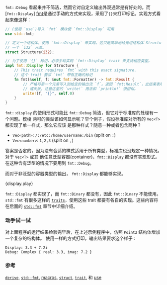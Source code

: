 `fmt::Debug` 看起来并不简洁，然而它对自定义输出外观通常是有好处的。而[`fmt::Display`]
[fmt]是通过手动的方式来实现，采用了`{}`来打印标记。实现方式看起来像这样：

```rust
// (使用 `use`)导入 `fmt` 模块使 `fmt::Display` 可用
use std::fmt;

// 定义一个结构体，使用 `fmt::Display` 来实现。这只是简单地给元组结构体`Structure` 包含
// 一个 `i32` 元素。
struct Structure(i32);

// 为了使用 `{}` 标记，必须手动实现 `fmt::Display` trait 来支持相应类型。
impl fmt::Display for Structure {
    // This trait requires `fmt` with this exact signature.
    // 这个 trait 要求 `tmt` 带有正确的标记
    fn fmt(&self, f: &mut fmt::Formatter) -> fmt::Result {
        // 严格将第一个元素写入到给定的输出流 `f`。返回 `fmt:Result`，此结果表明操作成功
        // 或失败。注意这里的 `write!` 用法和 `println!` 很相似。
        write!(f, "{}", self.0)
    }
}
```

`fmt::display` 的使用形式可能比 `fmt::Debug` 简洁，但它对于标准库的处理有一个问题。模棱
两可的类型该如何显示呢？举个例子，假设标准库对所有的 `Vec<T>` 都实现了单一样式，那么它应该
是那种样式？随意一种或者包含两种？

* `Vec<path>`: `/:/etc:/home/username:/bin` (split on `:`)
* `Vec<number>`: `1,2,3` (split on `,`)

答案是否定的，因为没有合适的样式适用于所有类型，标准库也没规定一种情况。对于 `Vec<T>` 或其
他任意泛型容器(container)，`fmt::Display` 都没有实现形式。在这种含有泛型的情况下要用到
 `fmt::Debug`。

而对于非泛型的容器类型的输出， `fmt::Display` 都能够实现。

{display.play}

`fmt::Display` 都实现了，而 `fmt::Binary` 都没有，因此 `fmt::Binary` 不能使用。
`std::fmt` 有很多这样的 [`traits`][traits]，使用这些 trait 都要有各自的实现。这些内容将
在后面的 [`std::fmt`][fmt] 章节中详细介绍。

### 动手试一试

对上面程序的运行结果检验完毕后，在上述示例程序中，仿照 `Point2` 结构体增加一个复杂的结构体。
使用一样的方式打印，输出结果要求这个样子：
```
Display: 3.3 + 7.2i
Debug: Complex { real: 3.3, imag: 7.2 }
```

### 参考

[`derive`][derive], [`std::fmt`][fmt], [macros], [`struct`][structs],
[`trait`][traits], 和 [use][use]

[derive]: /trait/derive.html
[fmt]: http://doc.rust-lang.org/std/fmt/
[macros]: /macros.html
[structs]: /custom_types/structs.html
[traits]: /trait.html
[use]: /mod/use.html
